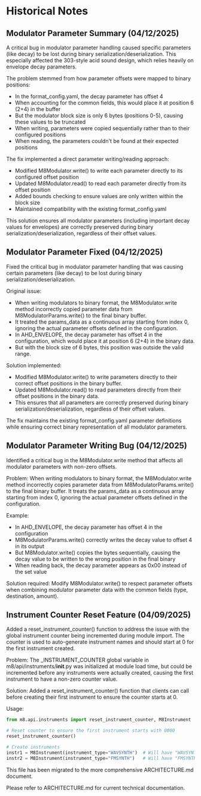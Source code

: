 # Historical Notes

## Modulator Parameter Summary (04/12/2025)

A critical bug in modulator parameter handling caused specific parameters (like decay) to be lost during binary serialization/deserialization. This especially affected the 303-style acid sound design, which relies heavily on envelope decay parameters.

The problem stemmed from how parameter offsets were mapped to binary positions:
- In the format_config.yaml, the decay parameter has offset 4
- When accounting for the common fields, this would place it at position 6 (2+4) in the buffer
- But the modulator block size is only 6 bytes (positions 0-5), causing these values to be truncated
- When writing, parameters were copied sequentially rather than to their configured positions
- When reading, the parameters couldn't be found at their expected positions

The fix implemented a direct parameter writing/reading approach:
- Modified M8Modulator.write() to write each parameter directly to its configured offset position
- Updated M8Modulator.read() to read each parameter directly from its offset position
- Added bounds checking to ensure values are only written within the block size
- Maintained compatibility with the existing format_config.yaml

This solution ensures all modulator parameters (including important decay values for envelopes) are correctly preserved during binary serialization/deserialization, regardless of their offset values.

## Modulator Parameter Fixed (04/12/2025)

Fixed the critical bug in modulator parameter handling that was causing certain parameters (like decay) to be lost during binary serialization/deserialization.

Original issue:
- When writing modulators to binary format, the M8Modulator.write method incorrectly copied parameter data from M8ModulatorParams.write() to the final binary buffer.
- It treated the params_data as a continuous array starting from index 0, ignoring the actual parameter offsets defined in the configuration.
- In AHD_ENVELOPE, the decay parameter has offset 4 in the configuration, which would place it at position 6 (2+4) in the binary data.
- But with the block size of 6 bytes, this position was outside the valid range.

Solution implemented:
- Modified M8Modulator.write() to write parameters directly to their correct offset positions in the binary buffer.
- Updated M8Modulator.read() to read parameters directly from their offset positions in the binary data.
- This ensures that all parameters are correctly preserved during binary serialization/deserialization, regardless of their offset values.

The fix maintains the existing format_config.yaml parameter definitions while ensuring correct binary representation of all modulator parameters.

## Modulator Parameter Writing Bug (04/12/2025)

Identified a critical bug in the M8Modulator.write method that affects all modulator parameters with non-zero offsets.

Problem: When writing modulators to binary format, the M8Modulator.write method incorrectly copies parameter data from M8ModulatorParams.write() to the final binary buffer. It treats the params_data as a continuous array starting from index 0, ignoring the actual parameter offsets defined in the configuration.

Example:
- In AHD_ENVELOPE, the decay parameter has offset 4 in the configuration
- M8ModulatorParams.write() correctly writes the decay value to offset 4 in its output
- But M8Modulator.write() copies the bytes sequentially, causing the decay value to be written to the wrong position in the final binary
- When reading back, the decay parameter appears as 0x00 instead of the set value

Solution required: Modify M8Modulator.write() to respect parameter offsets when combining modulator parameter data with the common fields (type, destination, amount).

## Instrument Counter Reset Feature (04/09/2025)

Added a reset_instrument_counter() function to address the issue with the global instrument counter being incremented during module import. The counter is used to auto-generate instrument names and should start at 0 for the first instrument created.

Problem: The _INSTRUMENT_COUNTER global variable in m8/api/instruments/__init__.py was initialized at module load time, but could be incremented before any instruments were actually created, causing the first instrument to have a non-zero counter value.

Solution: Added a reset_instrument_counter() function that clients can call before creating their first instrument to ensure the counter starts at 0.

Usage:
```python
from m8.api.instruments import reset_instrument_counter, M8Instrument

# Reset counter to ensure the first instrument starts with 0000
reset_instrument_counter()

# Create instruments
instr1 = M8Instrument(instrument_type="WAVSYNTH")  # Will have "WAVSYNTH0000" name
instr2 = M8Instrument(instrument_type="FMSYNTH")   # Will have "FMSYNTH0001" name
```

This file has been migrated to the more comprehensive ARCHITECTURE.md document.

Please refer to ARCHITECTURE.md for current technical documentation.